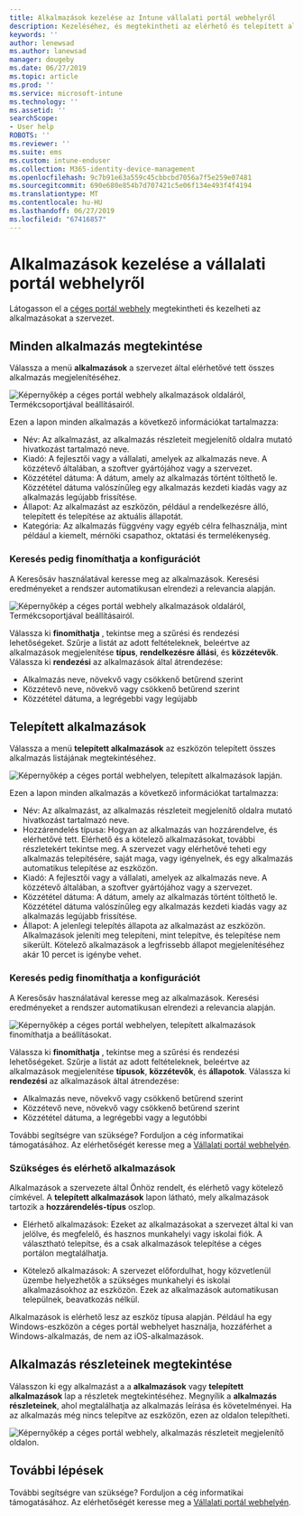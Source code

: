 ```yaml
---
title: Alkalmazások kezelése az Intune vállalati portál webhelyről
description: Kezeléséhez, és megtekintheti az elérhető és telepített alkalmazások
keywords: ''
author: lenewsad
ms.author: lanewsad
manager: dougeby
ms.date: 06/27/2019
ms.topic: article
ms.prod: ''
ms.service: microsoft-intune
ms.technology: ''
ms.assetid: ''
searchScope:
- User help
ROBOTS: ''
ms.reviewer: ''
ms.suite: ems
ms.custom: intune-enduser
ms.collection: M365-identity-device-management
ms.openlocfilehash: 9c7b91e63a559c45cbbcbd7056a7f5e259e07481
ms.sourcegitcommit: 690e680e854b7d707421c5e06f134e493f4f4194
ms.translationtype: MT
ms.contentlocale: hu-HU
ms.lasthandoff: 06/27/2019
ms.locfileid: "67416857"
---
```

# <a name="manage-apps-from-the-company-portal-website"></a>Alkalmazások kezelése a vállalati portál webhelyről 
Látogasson el a [céges portál webhely](https://portal.manage.microsoft.com) megtekintheti és kezelheti az alkalmazásokat a szervezet. 

## <a name="view-all-apps"></a>Minden alkalmazás megtekintése  
Válassza a menü **alkalmazások** a szervezet által elérhetővé tett összes alkalmazás megjelenítéséhez. 

   ![Képernyőkép a céges portál webhely alkalmazások oldaláról, Termékcsoportjával beállításairól.](./media/intune-view-apps-1907.png)  

Ezen a lapon minden alkalmazás a következő információkat tartalmazza:  

* Név: Az alkalmazást, az alkalmazás részleteit megjelenítő oldalra mutató hivatkozást tartalmazó neve.
* Kiadó: A fejlesztői vagy a vállalati, amelyek az alkalmazás neve. A közzétevő általában, a szoftver gyártójához vagy a szervezet.  
* Közzététel dátuma: A dátum, amely az alkalmazás történt tölthető le. Közzététel dátuma valószínűleg egy alkalmazás kezdeti kiadás vagy az alkalmazás legújabb frissítése.
* Állapot: Az alkalmazást az eszközön, például a rendelkezésre álló, telepített és telepítése az aktuális állapotát. 
* Kategória: Az alkalmazás függvény vagy egyéb célra felhasználja, mint például a kiemelt, mérnöki csapathoz, oktatási és termelékenység.  

### <a name="search-and-refine"></a>Keresés pedig finomíthatja a konfigurációt   

A Keresősáv használatával keresse meg az alkalmazások. Keresési eredményeket a rendszer automatikusan elrendezi a relevancia alapján.  

   ![Képernyőkép a céges portál webhely alkalmazások oldaláról, Termékcsoportjával beállításairól.](./media/intune-refine-all-apps-1907.png)  

Válassza ki **finomíthatja** , tekintse meg a szűrési és rendezési lehetőségeket. Szűrje a listát az adott feltételeknek, beleértve az alkalmazások megjelenítése **típus**, **rendelkezésre állási**, és **közzétevők**. Válassza ki **rendezési** az alkalmazások által átrendezése:

* Alkalmazás neve, növekvő vagy csökkenő betűrend szerint 
* Közzétevő neve, növekvő vagy csökkenő betűrend szerint 
* Közzététel dátuma, a legrégebbi vagy legújabb  

## <a name="view-installed-apps"></a>Telepített alkalmazások  
Válassza a menü **telepített alkalmazások** az eszközön telepített összes alkalmazás listájának megtekintéséhez.  

   ![Képernyőkép a céges portál webhelyen, telepített alkalmazások lapján.](./media/intune-installed-apps-1907.png)  


Ezen a lapon minden alkalmazás a következő információkat tartalmazza:  

* Név: Az alkalmazást, az alkalmazás részleteit megjelenítő oldalra mutató hivatkozást tartalmazó neve.
* Hozzárendelés típusa: Hogyan az alkalmazás van hozzárendelve, és elérhetővé tett. Elérhető és a kötelező alkalmazásokat, további részletekért tekintse meg. A szervezet vagy elérhetővé teheti egy alkalmazás telepítésére, saját maga, vagy igényelnek, és egy alkalmazás automatikus telepítése az eszközön.  
* Kiadó: A fejlesztői vagy a vállalati, amelyek az alkalmazás neve. A közzétevő általában, a szoftver gyártójához vagy a szervezet.  
* Közzététel dátuma: A dátum, amely az alkalmazás történt tölthető le. Közzététel dátuma valószínűleg egy alkalmazás kezdeti kiadás vagy az alkalmazás legújabb frissítése.
* Állapot: A jelenlegi telepítés állapota az alkalmazást az eszközön. Alkalmazások jeleníti meg telepíteni, mint telepítve, és telepítése nem sikerült. Kötelező alkalmazások a legfrissebb állapot megjelenítéséhez akár 10 percet is igénybe vehet.  

### <a name="search-and-refine"></a>Keresés pedig finomíthatja a konfigurációt  

A Keresősáv használatával keresse meg az alkalmazások. Keresési eredményeket a rendszer automatikusan elrendezi a relevancia alapján.  

   ![Képernyőkép a céges portál webhelyen, telepített alkalmazások finomíthatja a beállításokat.](./media/intune-installed-refine-1907.png)  

Válassza ki **finomíthatja** , tekintse meg a szűrési és rendezési lehetőségeket. Szűrje a listát az adott feltételeknek, beleértve az alkalmazások megjelenítése **típusok**, **közzétevők**, és **állapotok**. Válassza ki **rendezési** az alkalmazások által átrendezése:

* Alkalmazás neve, növekvő vagy csökkenő betűrend szerint  
* Közzétevő neve, növekvő vagy csökkenő betűrend szerint  
* Közzététel dátuma, a legrégebbi vagy a legutóbbi  

További segítségre van szüksége? Forduljon a cég informatikai támogatásához. Az elérhetőségét keresse meg a [Vállalati portál webhelyén](https://go.microsoft.com/fwlink/?linkid=2010980).  

### <a name="available-and-required-apps"></a>Szükséges és elérhető alkalmazások
Alkalmazások a szervezete által Önhöz rendelt, és elérhető vagy kötelező címkével. A **telepített alkalmazások** lapon látható, mely alkalmazások tartozik a **hozzárendelés-típus** oszlop. 


* Elérhető alkalmazások: Ezeket az alkalmazásokat a szervezet által ki van jelölve, és megfelelő, és hasznos munkahelyi vagy iskolai fiók. A választható telepítse, és a csak alkalmazások telepítése a céges portálon megtalálhatja. 

* Kötelező alkalmazások: A szervezet előfordulhat, hogy közvetlenül üzembe helyezhetők a szükséges munkahelyi és iskolai alkalmazásokhoz az eszközön. Ezek az alkalmazások automatikusan települnek, beavatkozás nélkül. 

Alkalmazások is elérhető lesz az eszköz típusa alapján. Például ha egy Windows-eszközön a céges portál webhelyet használja, hozzáférhet a Windows-alkalmazás, de nem az iOS-alkalmazások.  

## <a name="view-app-details"></a>Alkalmazás részleteinek megtekintése  
Válasszon ki egy alkalmazást a a **alkalmazások** vagy **telepített alkalmazások** lap a részletek megtekintéséhez. Megnyílik a **alkalmazás részleteinek**, ahol megtalálhatja az alkalmazás leírása és követelményei. Ha az alkalmazás még nincs telepítve az eszközön, ezen az oldalon telepítheti. 


   ![Képernyőkép a céges portál webhely, alkalmazás részleteit megjelenítő oldalon.](./media/intune-app-details-1907.png)  

## <a name="next-steps"></a>További lépések
További segítségre van szüksége? Forduljon a cég informatikai támogatásához. Az elérhetőségét keresse meg a [Vállalati portál webhelyén](https://go.microsoft.com/fwlink/?linkid=2010980).  
